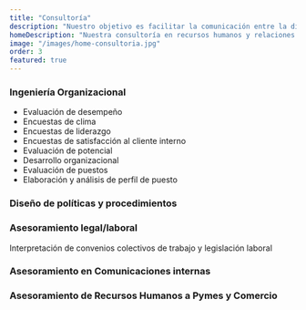 ```yaml
---
title: "Consultoría"
description: "Nuestro objetivo es facilitar la comunicación entre la dirección y los empleados, minimizando conflictos y promoviendo un ambiente de colaboración."
homeDescription: "Nuestra consultoría en recursos humanos y relaciones laborales está diseñada para ayudarte a optimizar tus procesos, mejorar el clima laboral y fomentar un ambiente de trabajo productivo y armonioso."
image: "/images/home-consultoria.jpg"
order: 3
featured: true
---
```


<div class="uk-grid-width-expand" uk-grid>
  <div class="uk-width-1-1@s uk-width-1-2@m" data-uk-scrollspy="cls: uk-animation-fade; target: > *; delay: 150">
    <div class="card--background uk-card uk-card-small uk-card-default border-radius-2 card--border uk-card-body">
      <h3 class="uk-card-title--capHum">Ingeniería Organizacional</h3>
      <p class="profile-text">
        <ul class="uk-list" role="list">
          <li class="uk-flex uk-flex-middle">
            <span data-uk-icon="check"> </span><div class="uk-margin-small-left" role="listitem">Evaluación de desempeño</div>
          </li>
          <li class="uk-flex uk-flex-middle">
            <span data-uk-icon="check"> </span><div class="uk-margin-small-left" role="listitem">Encuestas de clima</div>
          </li>
          <li class="uk-flex uk-flex-middle">
            <span data-uk-icon="check"> </span><div class="uk-margin-small-left" role="listitem">Encuestas de liderazgo</div>
          </li>
          <li class="uk-flex uk-flex-middle">
            <span data-uk-icon="check"> </span><div class="uk-margin-small-left" role="listitem">Encuestas de satisfacción al cliente interno</div>
          </li>
          <li class="uk-flex uk-flex-middle">
            <span data-uk-icon="check"> </span><div class="uk-margin-small-left" role="listitem">Evaluación de potencial</div>
          </li>
          <li class="uk-flex uk-flex-middle">
            <span data-uk-icon="check"> </span><div class="uk-margin-small-left" role="listitem">Desarrollo organizacional</div>
          </li>
          <li class="uk-flex uk-flex-middle">
            <span data-uk-icon="check"> </span><div class="uk-margin-small-left" role="listitem">Evaluación de puestos</div>
          </li>
          <li class="uk-flex uk-flex-middle">
            <span data-uk-icon="check"> </span><div class="uk-margin-small-left" role="listitem">Elaboración y análisis de perfil de puesto</div>
          </li>
        </ul>
      </p>
    </div>

  <div class="uk-width-1-1@s uk-margin-medium-top" data-uk-scrollspy="cls: uk-animation-fade; target: > *; delay: 350">
    <div class="uk-card uk-card-small uk-card-default border-radius-2 card--border uk-card-body">
      <h3 class="uk-card-title--capHum">Diseño de políticas y procedimientos</h3>
    </div>
  </div>
</div>

<div class="uk-width-1-1@s uk-width-1-2@m" data-uk-scrollspy="cls: uk-animation-fade; target: > *; delay: 550">
  <div class="card--background uk-card uk-card-small uk-card-default border-radius-2 card--border uk-card-body">
    <h3 class="uk-card-title--capHum">Asesoramiento legal/laboral</h3>
    <p class="profile-text">
      <div class="uk-list" role="list">
        <div class="uk-flex uk-flex-middle">
          <span data-uk-icon="check"> </span><div class="uk-margin-small-left" role="listitem">Interpretación de convenios colectivos de trabajo y legislación laboral</div>
        </div>
      </div>
    </p>
  </div>

  <div class="uk-width-1-1@s uk-margin-medium-top" data-uk-scrollspy="cls: uk-animation-fade; target: > *; delay: 750">
    <div class="uk-card uk-card-small uk-card-default border-radius-2 card--border uk-card-body">
      <h3 class="uk-card-title--capHum">Asesoramiento en Comunicaciones internas</h3>
    </div>
  </div>

  <div class="uk-width-1-1@s uk-margin-medium-top" data-uk-scrollspy="cls: uk-animation-fade; target: > *; delay: 750">
    <div class="uk-card uk-card-small uk-card-default border-radius-2 card--border uk-card-body">
      <h3 class="uk-card-title--capHum">Asesoramiento de Recursos Humanos a Pymes y Comercio</h3>
    </div>
  </div>
</div>
